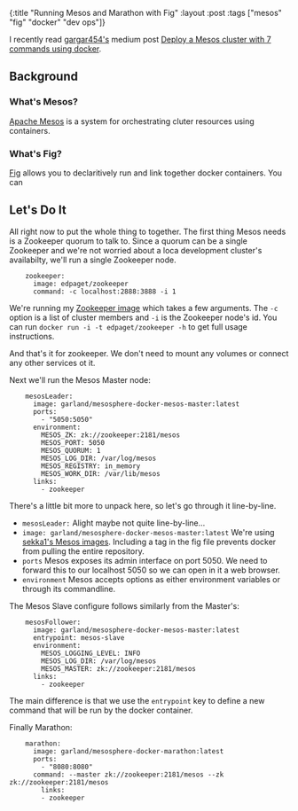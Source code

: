 {:title "Running Mesos and Marathon with Fig"
 :layout :post
 :tags ["mesos" "fig" "docker" "dev ops"]}

I recently read [gargar454's](https://medium.com/@gargar454) medium post [Deploy a Mesos cluster with 7 commands using docker](https://medium.com/@gargar454/deploy-a-mesos-cluster-with-7-commands-using-docker-57951e020586). 

## Background

### What's Mesos?

[Apache Mesos](http://mesos.apache.org) is a system for orchestrating cluter resources using containers. 

### What's Fig?

[Fig](http://fig.sh) allows you to declaritively run and link together docker containers. You can 

## Let's Do It

All right now to put the whole thing to together. The first thing Mesos needs is a Zookeeper quorum to talk to. Since a quorum can be a single Zookeeper and we're not worried about a loca development cluster's availabilty, we'll run a single Zookeeper node.

```
    zookeeper:
      image: edpaget/zookeeper
      command: -c localhost:2888:3888 -i 1
```

We're running my [Zookeeper image](https://github.com/edpaget/docker-zookeeper/blob/master/Dockerfile) which takes a few arguments. The `-c` option is a list of cluster members and `-i` is the Zookeeper node's id. You can run `docker run -i -t edpaget/zookeeper -h` to get full usage instructions.

And that's it for zookeeper. We don't need to mount any volumes or connect any other services ot it.

Next we'll run the Mesos Master node:

```
    mesosLeader:
      image: garland/mesosphere-docker-mesos-master:latest
      ports:
        - "5050:5050"
      environment:
        MESOS_ZK: zk://zookeeper:2181/mesos
        MESOS_PORT: 5050
        MESOS_QUORUM: 1
        MESOS_LOG_DIR: /var/log/mesos
        MESOS_REGISTRY: in_memory
        MESOS_WORK_DIR: /var/lib/mesos
      links:
        - zookeeper
```

There's a little bit more to unpack here, so let's go through it line-by-line.

+ `mesosLeader:` Alight maybe not quite line-by-line...
+ `image: garland/mesosphere-docker-mesos-master:latest` We're using [sekka1's Mesos images](https://github.com/sekka1/mesosphere-docker/blob/master/mesos-master/Dockerfile). Including a tag in the fig file prevents docker from pulling the entire repository.
+ `ports` Mesos exposes its admin interface on port 5050. We need to forward this to our localhost 5050 so we can open in it a web browser.
+ `environment` Mesos accepts options as either environment variables or through its commandline. 


The Mesos Slave configure follows similarly from the Master's:


```
    mesosFollower:
      image: garland/mesosphere-docker-mesos-master:latest
      entrypoint: mesos-slave
      environment:
        MESOS_LOGGING_LEVEL: INFO
        MESOS_LOG_DIR: /var/log/mesos
        MESOS_MASTER: zk://zookeeper:2181/mesos
      links:
        - zookeeper
```

The main difference is that we use the `entrypoint` key to define a new command that will be run by the docker container.

Finally Marathon:

```
    marathon:
      image: garland/mesosphere-docker-marathon:latest
      ports:
        - "8080:8080"
      command: --master zk://zookeeper:2181/mesos --zk zk://zookeeper:2181/mesos
        links:
        - zookeeper
```
